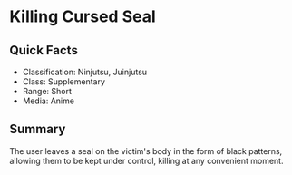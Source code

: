 # Killing Cursed Seal

## Quick Facts
- Classification: Ninjutsu, Juinjutsu
- Class: Supplementary
- Range: Short
- Media: Anime

## Summary
The user leaves a seal on the victim's body in the form of black patterns, allowing them to be kept under control, killing at any convenient moment.
